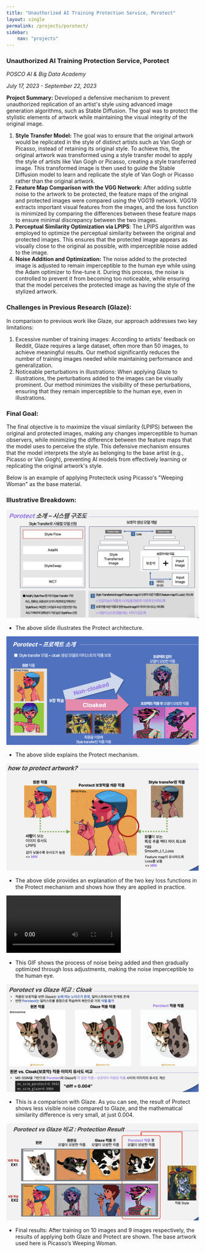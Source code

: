 ```yaml
---
title: "Unauthorized AI Training Protection Service, Porotect"
layout: single
permalink: /projects/porotect/
sidebar:
    nav: "projects"
---
```


### Unauthorized AI Training Protection Service, Porotect

*POSCO AI & Big Data Academy*

*July 17, 2023 - September 22, 2023*

**Project Summary:**
Developed a defensive mechanism to prevent unauthorized replication of an artist's style using advanced image generation algorithms, such as Stable Diffusion. The goal was to protect the stylistic elements of artwork while maintaining the visual integrity of the original image.

1. **Style Transfer Model:** The goal was to ensure that the original artwork would be replicated in the style of distinct artists such as Van Gogh or Picasso, instead of retaining its original style. To achieve this, the original artwork was transformed using a style transfer model to apply the style of artists like Van Gogh or Picasso, creating a style transferred image. This transformed image is then used to guide the Stable Diffusion model to learn and replicate the style of Van Gogh or Picasso rather than the original artwork.
2. **Feature Map Comparison with the VGG Network:** After adding subtle noise to the artwork to be protected, the feature maps of the original and protected images were compared using the VGG19 network. VGG19 extracts important visual features from the images, and the loss function is minimized by comparing the differences between these feature maps to ensure minimal discrepancy between the two images.
3. **Perceptual Similarity Optimization via LPIPS**: The LPIPS algorithm was employed to optimize the perceptual similarity between the original and protected images. This ensures that the protected image appears as visually close to the original as possible, with imperceptible noise added to the image.
4. **Noise Addition and Optimization:** The noise added to the protected image is adjusted to remain imperceptible to the human eye while using the Adam optimizer to fine-tune it. During this process, the noise is controlled to prevent it from becoming too noticeable, while ensuring that the model perceives the protected image as having the style of the stylized artwork.

### Challenges in Previous Research (Glaze):

In comparison to previous work like Glaze, our approach addresses two key limitations:
1.	Excessive number of training images: According to artists’ feedback on Reddit, Glaze requires a large dataset, often more than 50 images, to achieve meaningful results. Our method significantly reduces the number of training images needed while maintaining performance and generalization.
2.	Noticeable perturbations in illustrations: When applying Glaze to illustrations, the perturbations added to the images can be visually prominent. Our method minimizes the visibility of these perturbations, ensuring that they remain imperceptible to the human eye, even in illustrations.


### Final Goal:
The final objective is to maximize the visual similarity (LPIPS) between the original and protected images, making any changes imperceptible to human observers, while minimizing the difference between the feature maps that the model uses to perceive the style. This defensive mechanism ensures that the model interprets the style as belonging to the base artist (e.g., Picasso or Van Gogh), preventing AI models from effectively learning or replicating the original artwork's style.

Below is an example of applying Protecteck using Picasso's "Weeping Woman" as the base material.

### Illustrative Breakdown:
![Architecture](/assets/img/porotect/architecture.png)
- The above slide illustrates the Protect architecture.

![Porotect Mechanism](/assets/img/porotect/porotect.png)
- The above slide explains the Protect mechanism.

![How to Protect Artworks](/assets/img/porotect/how_to_protect_artwork.png)
- The above slide provides an explanation of the two key loss functions in the Protect mechanism and shows how they are applied in practice.

![Noise Optimizing](/assets/img/porotect/noise_process.mov)
- This GIF shows the process of noise being added and then gradually optimized through loss adjustments, making the noise imperceptible to the human eye.

![Comparison with Glaze](/assets/img/porotect/comparison.png)
- This is a comparison with Glaze. As you can see, the result of Protect shows less visible noise compared to Glaze, and the mathematical similarity difference is very small, at just 0.004.

![Final Result](/assets/img/porotect/final_result.png)
- Final results: After training on 10 images and 9 images respectively, the results of applying both Glaze and Protect are shown. The base artwork used here is Picasso’s Weeping Woman.
